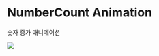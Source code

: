# NumberCount Animation

숫자 증가 애니메이션

<img src="https://user-images.githubusercontent.com/30601503/91963226-8d2a2880-ed48-11ea-894c-e79e2dc2a5d4.gif"/>

